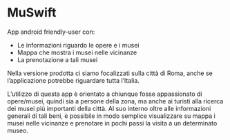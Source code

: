 # MuSwift

App android friendly-user con:
- Le informazioni riguardo le opere e i musei
- Mappa che mostra i musei nelle vicinanze
- La prenotazione a tali musei

Nella versione prodotta ci siamo focalizzati sulla città di Roma, anche se l’applicazione
potrebbe riguardare tutta l’Italia.

L’utilizzo di questa app è orientato a chiunque fosse appassionato di opere/musei, quindi sia a
persone della zona, ma anche ai turisti alla ricerca dei musei più importanti della città.
Al suo interno oltre alle informazioni generali di tali beni, è possibile in modo semplice visualizzare
su mappa i musei nelle vicinanze e prenotare in pochi passi la visita a un determinato museo.
